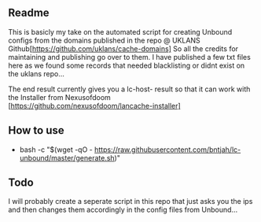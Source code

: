## Readme
This is basicly my take on the automated script for creating Unbound configs from the domains published in the repo @ UKLANS  Github[https://github.com/uklans/cache-domains]
So all the credits for maintaining and publishing go over to them. 
I have published a few txt files here as we found some records that needed blacklisting or didnt exist on the uklans repo...

The end result currently gives you a lc-host- result so that it can work with the Installer from Nexusofdoom [https://github.com/nexusofdoom/lancache-installer]

## How to use
* bash -c "$(wget -qO - https://raw.githubusercontent.com/bntjah/lc-unbound/master/generate.sh)"

## Todo
I will probably create a seperate script in this repo that just asks you the ips and then changes them accordingly in the config files from Unbound...
